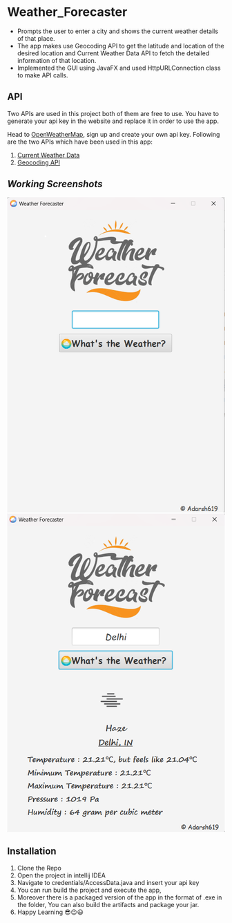 # Weather_Forecaster
- Prompts the user to enter a city and shows the current weather details of that place.
- The app makes use Geocoding API to get the latitude and location of the desired location and Current Weather Data API to fetch the detailed information of that location.
- Implemented the GUI using JavaFX and used HttpURLConnection class to make API calls.


## API 
Two APIs are used in this project both of them are free to use. You have to generate your api key in the website and replace it in order to use the app.

Head to [OpenWeatherMap](https://openweathermap.org/), sign up and create your own api key.
Following are the two APIs which have been used in this app:
1. [Current Weather Data](https://openweathermap.org/current)
2. [Geocoding API](https://openweathermap.org/api/geocoding-api)

## *Working Screenshots*
![Alt](/assets/Screenshot-1.png "Screenshot-1")
![Alt](/assets/Screenshot-2.png "Screenshot-2")

## Installation
1. Clone the Repo
2. Open the project in intellij IDEA
3. Navigate to credentials/AccessData.java and insert your api key
4. You can run build the project and execute the app,
5. Moreover there is a packaged version of the app in the format of .exe in the folder, You can also build the artifacts and package your jar.
6. Happy Learning 😎😉😃
